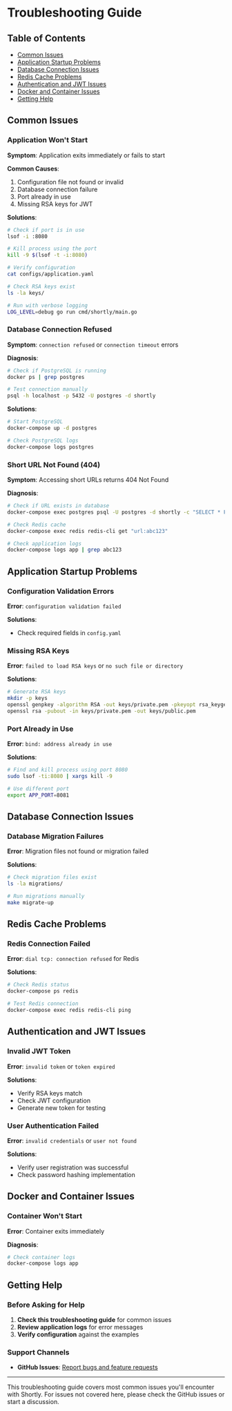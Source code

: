 # Troubleshooting Guide

## Table of Contents

- [Common Issues](#common-issues)
- [Application Startup Problems](#application-startup-problems)
- [Database Connection Issues](#database-connection-issues)
- [Redis Cache Problems](#redis-cache-problems)
- [Authentication and JWT Issues](#authentication-and-jwt-issues)
- [Docker and Container Issues](#docker-and-container-issues)
- [Getting Help](#getting-help)

## Common Issues

### Application Won't Start

**Symptom**: Application exits immediately or fails to start

**Common Causes**:
1. Configuration file not found or invalid
2. Database connection failure
3. Port already in use
4. Missing RSA keys for JWT

**Solutions**:

```bash
# Check if port is in use
lsof -i :8080

# Kill process using the port
kill -9 $(lsof -t -i:8080)

# Verify configuration
cat configs/application.yaml

# Check RSA keys exist
ls -la keys/

# Run with verbose logging
LOG_LEVEL=debug go run cmd/shortly/main.go
```

### Database Connection Refused

**Symptom**: `connection refused` or `connection timeout` errors

**Diagnosis**:
```bash
# Check if PostgreSQL is running
docker ps | grep postgres

# Test connection manually
psql -h localhost -p 5432 -U postgres -d shortly
```

**Solutions**:
```bash
# Start PostgreSQL
docker-compose up -d postgres

# Check PostgreSQL logs
docker-compose logs postgres
```

### Short URL Not Found (404)

**Symptom**: Accessing short URLs returns 404 Not Found

**Diagnosis**:
```bash
# Check if URL exists in database
docker-compose exec postgres psql -U postgres -d shortly -c "SELECT * FROM url WHERE short_url = 'abc123';"

# Check Redis cache
docker-compose exec redis redis-cli get "url:abc123"

# Check application logs
docker-compose logs app | grep abc123
```

## Application Startup Problems

### Configuration Validation Errors

**Error**: `configuration validation failed`

**Solutions**:
- Check required fields in `config.yaml`

### Missing RSA Keys

**Error**: `failed to load RSA keys` or `no such file or directory`

**Solutions**:
```bash
# Generate RSA keys
mkdir -p keys
openssl genpkey -algorithm RSA -out keys/private.pem -pkeyopt rsa_keygen_bits:2048
openssl rsa -pubout -in keys/private.pem -out keys/public.pem
```

### Port Already in Use

**Error**: `bind: address already in use`

**Solutions**:
```bash
# Find and kill process using port 8080
sudo lsof -ti:8080 | xargs kill -9

# Use different port
export APP_PORT=8081
```

## Database Connection Issues

### Database Migration Failures

**Error**: Migration files not found or migration failed

**Solutions**:
```bash
# Check migration files exist
ls -la migrations/

# Run migrations manually
make migrate-up
```

## Redis Cache Problems

### Redis Connection Failed

**Error**: `dial tcp: connection refused` for Redis

**Solutions**:
```bash
# Check Redis status
docker-compose ps redis

# Test Redis connection
docker-compose exec redis redis-cli ping
```

## Authentication and JWT Issues

### Invalid JWT Token

**Error**: `invalid token` or `token expired`

**Solutions**:
- Verify RSA keys match
- Check JWT configuration
- Generate new token for testing

### User Authentication Failed

**Error**: `invalid credentials` or `user not found`

**Solutions**:
- Verify user registration was successful
- Check password hashing implementation

## Docker and Container Issues

### Container Won't Start

**Error**: Container exits immediately

**Diagnosis**:
```bash
# Check container logs
docker-compose logs app
```

## Getting Help

### Before Asking for Help

1. **Check this troubleshooting guide** for common issues
2. **Review application logs** for error messages
3. **Verify configuration** against the examples

### Support Channels

- **GitHub Issues**: [Report bugs and feature requests](https://github.com/PraveenGongada/shortly/issues)

---

This troubleshooting guide covers most common issues you'll encounter with Shortly. For issues not covered here, please check the GitHub issues or start a discussion.